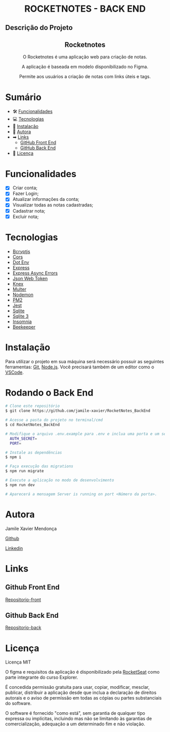 <h1 align="center"> ROCKETNOTES - BACK END </h1>

## Descrição do Projeto

<h2 align="center">
Rocketnotes 
</h2>
<p align="center"> O Rocketnotes é uma aplicação web para criação de notas. </p>
<p align="center">A aplicação é baseada em modelo disponibilizado no Figma.</p>
<p align="center">Permite aos usuários a criação de notas com links úteis e tags.</p>

# Sumário

<!--ts-->

- 🛠 [Funcionalidades](#funcionalidades)
- 💻 [Tecnologias](#tecnologias)
- 💽 [Instalação](#instalação)
- 👩 [Autora](#autora)
- ➡ [Links](#links)
  - [GitHub Front End](#github-front-end)
  - [GitHub Back End](#github-back-end)
- 📑 [Licença](#licença)
<!--te-->

# Funcionalidades

- [x] Criar conta;
- [x] Fazer Login;
- [x] Atualizar informações da conta;
- [x] Visualizar todas as notas cadastradas;
- [x] Cadastrar nota;
- [x] Excluir nota;

# Tecnologias

- [Bcryptjs](https://www.npmjs.com/package/bcryptjs)
- [Cors](https://www.npmjs.com/package/cors)
- [Dot Env](https://www.npmjs.com/package/dotenv)
- [Express](https://expressjs.com/pt-br/)
- [Express Async Errors](https://www.npmjs.com/package/express-async-errors)
- [Json Web Token](https://jwt.io/)
- [Knex](https://knexjs.org/guide/schema-builder.html#createvieworreplace)
- [Multer](https://www.npmjs.com/package/multer)
- [Nodemon](https://www.npmjs.com/package/nodemon)
- [PM2](https://pm2.keymetrics.io/)
- [Jest](https://jestjs.io/pt-BR/)
- [Sqlite](https://www.sqlite.org/docs.html)
- [Sqlite 3](https://www.npmjs.com/package/sqlite3)
- [Insomnia](https://insomnia.rest/download)
- [Beekeeper](https://www.beekeeperstudio.io/)

# Instalação

Para utilizar o projeto em sua máquina será necessário possuir as seguintes ferramentas:
[Git](https://git-scm.com), [Node.js](https://nodejs.org/en/). Você precisará também de um editor como o [VSCode](https://code.visualstudio.com/).

# Rodando o Back End

```bash
# Clone este repositório
$ git clone https://github.com/jamile-xavier/RocketNotes_BackEnd

# Acesse a pasta do projeto no terminal/cmd
$ cd RocketNotes_BackEnd

# Modifique o arquivo .env.example para .env e inclua uma porta e um secret para utilização do jwt no projeto.
  AUTH_SECRET=
  PORT=

# Instale as dependências
$ npm i

# Faça execução das migrations
$ npm run migrate

# Execute a aplicação no modo de desenvolvimento
$ npm run dev

# Aparecerá a mensagem Server is running on port <Número da porta>.

```

# Autora

<p> Jamile Xavier Mendonça </p>

[Github](https://github.com/jamile-xavier)

[Linkedin](https://www.linkedin.com/in/jamile-xavier/)

# Links

## Github Front End

[Repositorio-front](https://github.com/jamile-xavier/RocketNotes_FrontEnd)

## Github Back End

[Repositorio-back](https://github.com/jamile-xavier/RocketNotes_BackEnd)

# Licença

Licença MIT

O figma e requisitos da aplicação é disponibilizado pela [RocketSeat](https://www.rocketseat.com.br/) como parte integrante do curso Explorer.

É concedida permissão gratuita para usar, copiar, modificar, mesclar, publicar, distribuir a aplicação desde que inclua a declaração de direitos autorais e o aviso de permissão em todas as cópias ou partes substanciais do software.

O software é fornecido "como está", sem garantia de qualquer tipo expressa ou implícitas, incluindo mas não se limitando às garantias de comercialização, adequação a um determinado fim e não violação.
